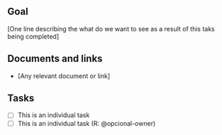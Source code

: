 ## Goal

[One line describing the what do we want to see as a result of this taks being completed]

## Documents and links
- [Any relevant document or link] 

## Tasks
- [ ] This is an individual task
- [ ] This is an individual task (R: @opcional-owner)
